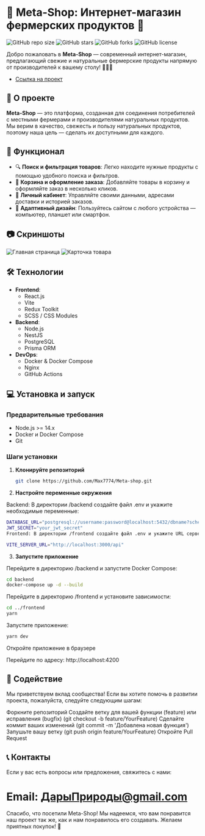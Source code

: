 # 🛒 Meta-Shop: Интернет-магазин фермерских продуктов 🌿

![GitHub repo size](https://img.shields.io/github/repo-size/Max7774/Meta-shop)
![GitHub stars](https://img.shields.io/github/stars/Max7774/Meta-shop?style=social)
![GitHub forks](https://img.shields.io/github/forks/Max7774/Meta-shop?style=social)
![GitHub license](https://img.shields.io/github/license/Max7774/Meta-shop)

Добро пожаловать в **Meta-Shop** — современный интернет-магазин, предлагающий свежие и натуральные фермерские продукты напрямую от производителей к вашему столу! 🥕🍎🥛

- [Ссылка на проект](https://i-forvard.kz)

## 📖 О проекте

**Meta-Shop** — это платформа, созданная для соединения потребителей с местными фермерами и производителями натуральных продуктов. Мы верим в качество, свежесть и пользу натуральных продуктов, поэтому наша цель — сделать их доступными для каждого.

## 🚀 Функционал

- 🔍 **Поиск и фильтрация товаров**: Легко находите нужные продукты с помощью удобного поиска и фильтров.
- 🛒 **Корзина и оформление заказа**: Добавляйте товары в корзину и оформляйте заказ в несколько кликов.
- 👤 **Личный кабинет**: Управляйте своими данными, адресами доставки и историей заказов.
- 📱 **Адаптивный дизайн**: Пользуйтесь сайтом с любого устройства — компьютер, планшет или смартфон.

## 📷 Скриншоты

<!-- Замените ссылки на скриншоты вашего проекта -->

![Главная страница](https://i-forvard.kz/images/main_page.png)
![Карточка товара](https://i-forvard.kz/images/product_page.png)

## 🛠 Технологии

- **Frontend**:
  - React.js
  - Vite
  - Redux Toolkit
  - SCSS / CSS Modules
- **Backend**:
  - Node.js
  - NestJS
  - PostgreSQL
  - Prisma ORM
- **DevOps**:
  - Docker & Docker Compose
  - Nginx
  - GitHub Actions

## 💻 Установка и запуск

### Предварительные требования

- Node.js >= 14.x
- Docker и Docker Compose
- Git

### Шаги установки

1. **Клонируйте репозиторий**

   ```bash
   git clone https://github.com/Max7774/Meta-shop.git

   ```

2. **Настройте переменные окружения**

Backend: В директории /backend создайте файл .env и укажите необходимые переменные:

```bash
DATABASE_URL="postgresql://username:password@localhost:5432/dbname?schema=public"
JWT_SECRET="your_jwt_secret"
Frontend: В директории /frontend создайте файл .env и укажите URL сервера:

VITE_SERVER_URL="http://localhost:3000/api"
```

3. **Запустите приложение**

Перейдите в директорию /backend и запустите Docker Compose:

```bash
cd backend
docker-compose up -d --build
```

Перейдите в директорию /frontend и установите зависимости:

```bash
cd ../frontend
yarn
```

Запустите приложение:

```bash
yarn dev
```

Откройте приложение в браузере

Перейдите по адресу: http://localhost:4200

## 🤝 Содействие

Мы приветствуем вклад сообщества! Если вы хотите помочь в развитии проекта, пожалуйста, следуйте следующим шагам:

Форкните репозиторий
Создайте ветку для вашей функции (feature) или исправления (bugfix) (git checkout -b feature/YourFeature)
Сделайте коммит ваших изменений (git commit -m 'Добавлена новая функция')
Запушьте вашу ветку (git push origin feature/YourFeature)
Откройте Pull Request

## 📞 Контакты

Если у вас есть вопросы или предложения, свяжитесь с нами:

# Email: ДарыПрироды@gmail.com

Спасибо, что посетили Meta-Shop! Мы надеемся, что вам понравится наш проект так же, как и нам понравилось его создавать. Желаем приятных покупок! 🌟
